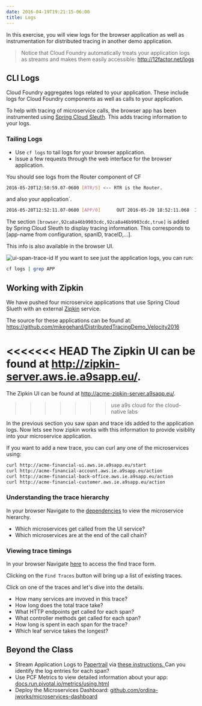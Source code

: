 ```yaml
---
date: 2016-04-19T19:21:15-06:00
title: Logs
---
```


In this exercise, you will view logs for the browser application as well as instrumentation for distributed tracing in another demo application.

> Notice that Cloud Foundry automatically treats your application logs as streams and makes them easily accessible: http://12factor.net/logs

## CLI Logs

Cloud Foundry aggregates logs related to your application.  These include logs for Cloud Foundry components as well as calls to your application.

To help with tracing of microservice calls, the browser app has been instrumented using <a href="http://cloud.spring.io/spring-cloud-static/spring-cloud-sleuth/1.0.9.RELEASE/" target="_blank">Spring Cloud Sleuth</a>.  This adds tracing information to your logs.

### Tailing Logs

* Use `cf logs` to tail logs for your browser application.
* Issue a few requests through the web interface for the browser application.

You should see logs from the Router component of CF

```sh
2016-05-20T12:50:59.07-0600 [RTR/5] <-- RTR is the Router.
```

and also your application`.

```sh
2016-05-20T12:52:11.07-0600 [APP/0]      OUT 2016-05-20 18:52:11.068  INFO [browser,92ca8a46b9903cdc,92ca8a46b9903cdc,true]
```

The section `[browser,92ca8a46b9903cdc,92ca8a46b9903cdc,true]` is added by Spring Cloud Sleuth to display tracing information.  This corresponds to [app-name from configuration, spanID, traceID,...].

This info is also available in the browser UI.

![ui-span-trace-id](/img/ui-span-trace-id.png)
If you want to see just the application logs, you can run:

```sh
cf logs | grep APP
```

## Working with Zipkin

We have pushed four microservice applications that use Spring Cloud Slueth with an external [Zipkin](http://zipkin.io/) service.

The source for these applications can be found at:
<https://github.com/mikegehard/DistributedTracingDemo_Velocity2016>

<<<<<<< HEAD
The Zipkin UI can be found at <http://zipkin-server.aws.ie.a9sapp.eu/>.
=======
The Zipkin UI can be found at <http://acme-zipkin-server.a9sapp.eu/>.
>>>>>>> use a9s cloud for the cloud-native labs

In the previous section you saw span and trace ids added to the application logs. Now lets see how zipkin works with this information to provide visiblity into your microservice application.

If you want to add a new trace, you can curl any one of the microservices using:

```sh
curl http://acme-financial-ui.aws.ie.a9sapp.eu/start
curl http://acme-financial-account.aws.ie.a9sapp.eu/action
curl http://acme-financial-back-office.aws.ie.a9sapp.eu/action
curl http://acme-financial-customer.aws.ie.a9sapp.eu/action
```

### Understanding the trace hierarchy

In your browser Navigate to the <a href="http://acme-zipkin-server.a9sapp.eu/dependency" target="_blank">dependencies</a> to view the microservice hierarchy.

* Which microservices get called from the UI service?
* Which microservices are at the end of the call chain?

### Viewing trace timings

In your browser Navigate <a href="https://zipkin-server.aws.ie.a9sapp.eu/" target="_blank">here</a> to access the find trace form.

Clicking on the `Find Traces` button will bring up a list of existing traces.

Click on one of the traces and let's dive into the details.

* How many services are invoved in this trace?
* How long does the total trace take?
* What HTTP endpoints get called for each span?
* What controller methods get called for each span?
* How long is spent in each span for the trace?
* Which leaf service takes the longest?

## Beyond the Class

* Stream Application Logs to <a href="https://papertrailapp.com" target="_blank">Papertrail</a> via <a href="https://docs.cloudfoundry.org/devguide/services/log-management-thirdparty-svc.html" target="_blank">these instructions. </a> Can you identify the log entries for each span?
* Use PCF Metrics to view detailed information about your app: <a href="http://docs.run.pivotal.io/metrics/using.html" target="_blank">docs.run.pivotal.io/metrics/using.html</a>
* Deploy the Microservices Dashboard: <a href="https://github.com/ordina-jworks/microservices-dashboard" target="_blank">github.com/ordina-jworks/microservices-dashboard</a>
<!-- * Use <a href="http://start.spring.io" target="_blank">start.spring.io</a> to generate a zipkin server.  <a href="https://spring.io/blog/2016/02/15/distributed-tracing-with-spring-cloud-sleuth-and-spring-cloud-zipkin" target="_blank">Deploy it to CF </a> and hook it up to your microservices. -->
